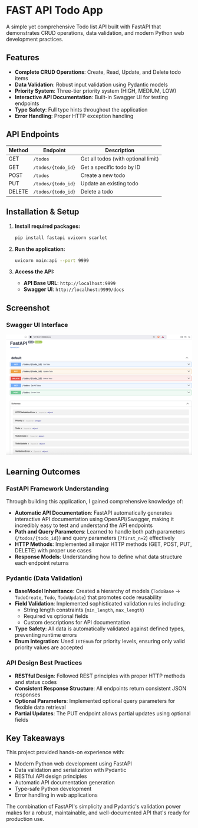 # FAST API Todo App

A simple yet comprehensive Todo list API built with FastAPI that demonstrates CRUD operations, data validation, and modern Python web development practices.

## Features

- **Complete CRUD Operations**: Create, Read, Update, and Delete todo items
- **Data Validation**: Robust input validation using Pydantic models
- **Priority System**: Three-tier priority system (HIGH, MEDIUM, LOW)
- **Interactive API Documentation**: Built-in Swagger UI for testing endpoints
- **Type Safety**: Full type hints throughout the application
- **Error Handling**: Proper HTTP exception handling

## API Endpoints

| Method | Endpoint | Description |
|--------|----------|-------------|
| GET | `/todos` | Get all todos (with optional limit) |
| GET | `/todos/{todo_id}` | Get a specific todo by ID |
| POST | `/todos` | Create a new todo |
| PUT | `/todos/{todo_id}` | Update an existing todo |
| DELETE | `/todos/{todo_id}` | Delete a todo |

## Installation & Setup

1. **Install required packages:**
   ```bash
   pip install fastapi uvicorn scarlet
   ```

2. **Run the application:**
   ```bash
   uvicorn main:api --port 9999
   ```

3. **Access the API:**
   - **API Base URL**: `http://localhost:9999`
   - **Swagger UI**: `http://localhost:9999/docs`

## Screenshot

### Swagger UI Interface

![Swagger UI](screenshot/image.png)

## Learning Outcomes

### FastAPI Framework Understanding

Through building this application, I gained comprehensive knowledge of:

- **Automatic API Documentation**: FastAPI automatically generates interactive API documentation using OpenAPI/Swagger, making it incredibly easy to test and understand the API endpoints
- **Path and Query Parameters**: Learned to handle both path parameters (`/todos/{todo_id}`) and query parameters (`?first_n=2`) effectively
- **HTTP Methods**: Implemented all major HTTP methods (GET, POST, PUT, DELETE) with proper use cases
- **Response Models**: Understanding how to define what data structure each endpoint returns

### Pydantic (Data Validation)

- **BaseModel Inheritance**: Created a hierarchy of models (`TodoBase` → `TodoCreate`, `Todo`, `TodoUpdate`) that promotes code reusability
- **Field Validation**: Implemented sophisticated validation rules including:
  - String length constraints (`min_length`, `max_length`)
  - Required vs optional fields
  - Custom descriptions for API documentation
- **Type Safety**: All data is automatically validated against defined types, preventing runtime errors
- **Enum Integration**: Used `IntEnum` for priority levels, ensuring only valid priority values are accepted


### API Design Best Practices

- **RESTful Design**: Followed REST principles with proper HTTP methods and status codes
- **Consistent Response Structure**: All endpoints return consistent JSON responses
- **Optional Parameters**: Implemented optional query parameters for flexible data retrieval
- **Partial Updates**: The PUT endpoint allows partial updates using optional fields

## Key Takeaways

This project provided hands-on experience with:
- Modern Python web development using FastAPI
- Data validation and serialization with Pydantic
- RESTful API design principles
- Automatic API documentation generation
- Type-safe Python development
- Error handling in web applications

The combination of FastAPI's simplicity and Pydantic's validation power makes for a robust, maintainable, and well-documented API that's ready for production use.